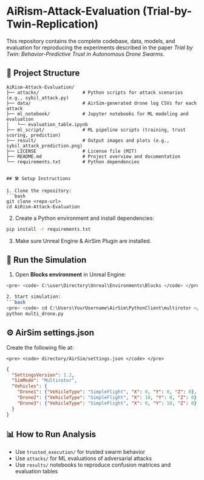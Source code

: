 # AiRism-Attack-Evaluation (Trial-by-Twin-Replication)

This repository contains the complete codebase, data, models, and evaluation for reproducing the experiments described in the paper *Trial by Twin: Behavior-Predictive Trust in Autonomous Drone Swarms*.

## 🧠 Project Structure

```
AiRism-Attack-Evaluation/
├── attacks/                # Python scripts for attack scenarios (e.g., sybil_attack.py)
├── data/                   # AirSim-generated drone log CSVs for each attack
├── ml_notebook/            # Jupyter notebooks for ML modeling and evaluation
│   └── evaluation_table.ipynb
├── ml_script/              # ML pipeline scripts (training, trust scoring, prediction)
├── result/                 # Output images and plots (e.g., sybil_attack_prediction.png)
├── LICENSE                 # License file (MIT)
├── README.md               # Project overview and documentation
└── requirements.txt        # Python dependencies


## 🛠️ Setup Instructions

1. Clone the repository:
```bash
git clone <repo-url>
cd AiRism-Attack-Evaluation
```

2. Create a Python environment and install dependencies:
```bash
pip install -r requirements.txt
```

3. Make sure Unreal Engine & AirSim Plugin are installed.

## 🚀 Run the Simulation

1. Open **Blocks environment** in Unreal Engine:
```bash
<pre> <code> C:\user\Directory\Unreal\Environments\Blocks </code> </pre>

2. Start simulation:
```bash
<pre> <code> cd C:\Users\YourUsername\AirSim\PythonClient\multirotor </code> </pre>
python multi_drone.py
```

## ⚙️ AirSim settings.json

Create the following file at:
```
<pre> <code> directory/AirSim/settings.json </code> </pre>
```

```json
{
  "SettingsVersion": 1.2,
  "SimMode": "Multirotor",
  "Vehicles": {
    "Drone1": {"VehicleType": "SimpleFlight", "X": 0, "Y": 0, "Z": 0},
    "Drone2": {"VehicleType": "SimpleFlight", "X": 10, "Y": 0, "Z": 0},
    "Drone3": {"VehicleType": "SimpleFlight", "X": 0, "Y": 10, "Z": 0}
  }
}
```

## 📊 How to Run Analysis

- Use `trusted_execution/` for trusted swarm behavior
- Use `attacks/` for ML evaluations of adversarial attacks
- Use `results/` notebooks to reproduce confusion matrices and evaluation tables
